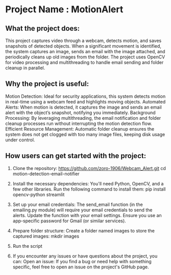 # Project Name : MotionAlert

## What the project does:
This project captures video through a webcam, detects motion, and saves snapshots of detected objects. When a significant movement is identified, the system captures an image, sends an email with the image attached, and periodically cleans up old images from the folder. The project uses OpenCV for video processing and multithreading to handle email sending and folder cleanup in parallel.

## Why the project is useful:
Motion Detection: Ideal for security applications, this system detects motion in real-time using a webcam feed and highlights moving objects.
Automated Alerts: When motion is detected, it captures the image and sends an email alert with the object’s snapshot, notifying you immediately.
Background Processing: By leveraging multithreading, the email notification and folder cleanup processes run without interrupting the motion detection flow.
Efficient Resource Management: Automatic folder cleanup ensures the system does not get clogged with too many image files, keeping disk usage under control.

## How users can get started with the project:
1. Clone the repository:
https://github.com/zoro-1906/Webcam_Alert.git
cd motion-detection-email-notifier

3. Install the necessary dependencies:
You'll need Python, OpenCV, and a few other libraries. Run the following command to install them:
pip install opencv-python streamlit

3. Set up your email credentials:
The send_email function (in the emailing.py module) will require your email credentials to send the alerts. Update the function with your email settings. Ensure you use an app-specific password for Gmail (or similar services).

4. Prepare folder structure:
Create a folder named images to store the captured images:
mkdir images

5. Run the script

6. If you encounter any issues or have questions about the project, you can:
Open an issue: If you find a bug or need help with something specific, feel free to open an issue on the project's GitHub page.
